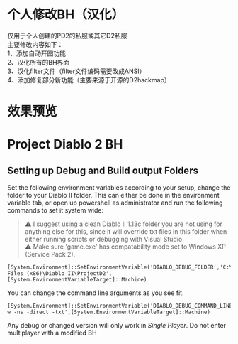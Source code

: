 # 个人修改BH（汉化）
仅用于个人创建的PD2的私服或其它D2私服<br/>
主要修改内容如下：<br/>
1、添加自动开图功能<br/>
2、汉化所有的BH界面<br/>
3、汉化filter文件（filter文件编码需要改成ANSI）<br/>
4、添加修复部分新功能（主要来源于开源的D2hackmap）<br/>
# 效果预览



# Project Diablo 2 BH

## Setting up Debug and Build output Folders

Set the following environment variables according to your setup, change the folder to your Diablo II folder. This can either be done in the environment variable tab, or open up powershell as administrator and run the following commands to set it system wide:

> :warning: I suggest using a clean Diablo II 1.13c folder you are not using for anything else for this, since it will override txt files in this folder when either running scripts or debugging with Visual Studio.  
> :warning: Make sure 'game.exe' has compatability mode set to Windows XP (Service Pack 2).

```
[System.Environment]::SetEnvironmentVariable('DIABLO_DEBUG_FOLDER','C:\Program Files (x86)\Diablo II\ProjectD2',[System.EnvironmentVariableTarget]::Machine)
```

You can change the command line arguments as you see fit.

```
[System.Environment]::SetEnvironmentVariable('DIABLO_DEBUG_COMMAND_LINE_ARGUMENTS','-w -ns -direct -txt',[System.EnvironmentVariableTarget]::Machine)
```

Any debug or changed version will only work in *Single Player*. Do not enter multiplayer with a modified BH
